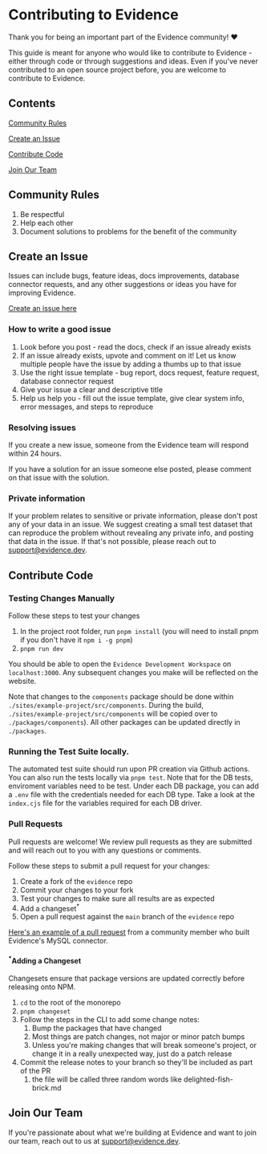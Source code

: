 # Contributing to Evidence

Thank you for being an important part of the Evidence community! ❤️ 

This guide is meant for anyone who would like to contribute to Evidence - either through code or through suggestions and ideas. Even if you've never contributed to an open source project before, you are welcome to contribute to Evidence.

## Contents

[Community Rules](#community-rules)

[Create an Issue](#create-an-issue)

[Contribute Code](#contribute-code)

[Join Our Team](#join-our-team)

## Community Rules

1. Be respectful
2. Help each other
3. Document solutions to problems for the benefit of the community

## Create an Issue

Issues can include bugs, feature ideas, docs improvements, database connector requests, and any other suggestions or ideas you have for improving Evidence.

[Create an issue here](https://github.com/evidence-dev/evidence/issues/new/choose)

### How to write a good issue

1. Look before you post - read the docs, check if an issue already exists
2. If an issue already exists, upvote and comment on it! Let us know multiple people have the issue by adding a thumbs up to that issue
3. Use the right issue template - bug report, docs request, feature request, database connector request
4. Give your issue a clear and descriptive title
5. Help us help you - fill out the issue template, give clear system info, error messages, and steps to reproduce

### Resolving issues

If you create a new issue, someone from the Evidence team will respond within 24 hours.

If you have a solution for an issue someone else posted, please comment on that issue with the solution.

### Private information

If your problem relates to sensitive or private information, please don't post any of your data in an issue. We suggest creating a small test dataset that can reproduce the problem without revealing any private info, and posting that data in the issue. If that's not possible, please reach out to support@evidence.dev.

## Contribute Code

### Testing Changes Manually

Follow these steps to test your changes
1. In the project root folder, run `pnpm install` (you will need to install pnpm if you don't have it `npm i -g pnpm`)
2. `pnpm run dev`

You should be able to open the `Evidence Development Workspace` on  `localhost:3000`. Any subsequent changes you make will be reflected on the website.


Note that changes to the `components` package should be done within `./sites/example-project/src/components`.  During the build, `./sites/example-project/src/components` will be copied over to `./packages/components`).  All other packages can be updated directly in `./packages`.

### Running the Test Suite locally.
The automated test suite should run upon PR creation via Github actions.
You can also run the tests locally via `pnpm test`.  Note that for the DB tests, enviroment variables need to be test.  Under each DB package, you can add a `.env` file with the credentials needed for each DB type.  Take a look at the `index.cjs` file for the variables required for each DB driver.

### Pull Requests
Pull requests are welcome! We review pull requests as they are submitted and will reach out to you with any questions or comments.

Follow these steps to submit a pull request for your changes:
1. Create a fork of the `evidence` repo
2. Commit your changes to your fork
3. Test your changes to make sure all results are as expected
4. Add a changeset<sup>*</sup>
5. Open a pull request against the `main` branch of the `evidence` repo

[Here's an example of a pull request](https://github.com/evidence-dev/evidence/pull/165) from a community member who built Evidence's MySQL connector.


#### <sup>*</sup>Adding a Changeset
Changesets ensure that package versions are updated correctly before releasing onto NPM.

1. `cd` to the root of the monorepo
2. `pnpm changeset`
3. Follow the steps in the CLI to add some change notes:
   1. Bump the packages that have changed
   2. Most things are patch changes, not major or minor patch bumps
   3. Unless you're making changes that will break someone's project, or change it in a really unexpected way, just do a patch release
4. Commit the release notes to your branch so they'll be included as part of the PR
   1. the file will be called three random words like delighted-fish-brick.md




## Join Our Team

If you're passionate about what we're building at Evidence and want to join our team, reach out to us at support@evidence.dev.
